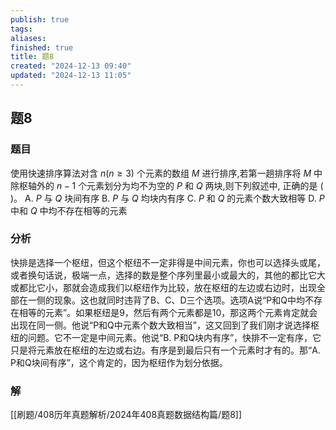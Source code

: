 ```yaml
---
publish: true
tags: 
aliases: 
finished: true
title: 题8
created: "2024-12-13 09:40"
updated: "2024-12-13 11:05"
---
```

## 题8
### 题目
使用快速排序算法对含 $n( {n \geq  3})$ 个元素的数组 $M$ 进行排序,若第一趟排序将 $M$ 中除枢轴外的 $n - 1$ 个元素划分为均不为空的 $P$ 和 $Q$ 两块,则下列叙述中, 正确的是 ( )。
A. $P$ 与 $Q$ 块间有序
B. $P$ 与 $Q$ 均块内有序
C. $P$ 和 $Q$ 的元素个数大致相等
D. $P$ 中和 $Q$ 中均不存在相等的元素
### 分析

快排是选择一个枢纽，但这个枢纽不一定非得是中间元素，你也可以选择头或尾，或者换句话说，极端一点，选择的数是整个序列里最小或最大的，其他的都比它大或都比它小，那就会造成我们以枢纽作为比较，放在枢纽的左边或右边时，出现全部在一侧的现象。这也就同时违背了B、C、D三个选项。选项A说“P和Q中均不存在相等的元素”。如果枢纽是9，然后有两个元素都是10，那这两个元素肯定就会出现在同一侧。他说“P和Q中元素个数大致相当”，这又回到了我们刚才说选择枢纽的问题。它不一定是中间元素。他说“B. P和Q块内有序”，快排不一定有序，它只是将元素放在枢纽的左边或右边。有序是到最后只有一个元素时才有的。那“A. P和Q块间有序”，这个肯定的，因为枢纽作为划分依据。

### 解
[[刷题/408历年真题解析/2024年408真题数据结构篇/题8]]